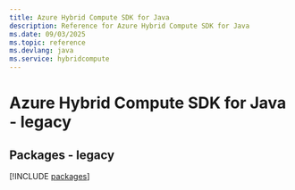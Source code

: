 ```yaml
---
title: Azure Hybrid Compute SDK for Java
description: Reference for Azure Hybrid Compute SDK for Java
ms.date: 09/03/2025
ms.topic: reference
ms.devlang: java
ms.service: hybridcompute
---
```

# Azure Hybrid Compute SDK for Java - legacy
## Packages - legacy
[!INCLUDE [packages](hybrid-compute-index.md)]